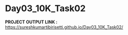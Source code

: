 # Day03_10K_Task02
**PROJECT OUTPUT LINK :**
https://sureshkumartibirisetti.github.io/Day03_10K_Task02/
